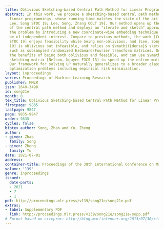```yaml
---
title: Oblivious Sketching-based Central Path Method for Linear Programming
abstract: In this work, we propose a sketching-based central path method for solving
  linear programmings, whose running time matches the state of the art results [Cohen,
  Lee, Song STOC 19; Lee, Song, Zhang COLT 19]. Our method opens up the iterations
  of the central path method and deploys an "iterate and sketch" approach towards
  the problem by introducing a new coordinate-wise embedding technique, which may
  be of independent interest. Compare to previous methods, the work [Cohen, Lee, Song
  STOC 19] enjoys feasibility while being non-oblivious, and [Lee, Song, Zhang COLT
  19] is oblivious but infeasible, and relies on $\mathit{dense}$ sketching matrices
  such as subsampled randomized Hadamard/Fourier transform matrices. Our method enjoys
  the benefits of being both oblivious and feasible, and can use $\mathit{sparse}$
  sketching matrix [Nelson, Nguyen FOCS 13] to speed up the online matrix-vector multiplication.
  Our framework for solving LP naturally generalizes to a broader class of convex
  optimization problems including empirical risk minimization.
layout: inproceedings
series: Proceedings of Machine Learning Research
publisher: PMLR
issn: 2640-3498
id: song21e
month: 0
tex_title: Oblivious Sketching-based Central Path Method for Linear Programming
firstpage: 9835
lastpage: 9847
page: 9835-9847
order: 9835
cycles: false
bibtex_author: Song, Zhao and Yu, Zheng
author:
- given: Zhao
  family: Song
- given: Zheng
  family: Yu
date: 2021-07-01
address:
container-title: Proceedings of the 38th International Conference on Machine Learning
volume: '139'
genre: inproceedings
issued:
  date-parts:
  - 2021
  - 7
  - 1
pdf: http://proceedings.mlr.press/v139/song21e/song21e.pdf
extras:
- label: Supplementary PDF
  link: http://proceedings.mlr.press/v139/song21e/song21e-supp.pdf
# Format based on citeproc: http://blog.martinfenner.org/2013/07/30/citeproc-yaml-for-bibliographies/
---
```

